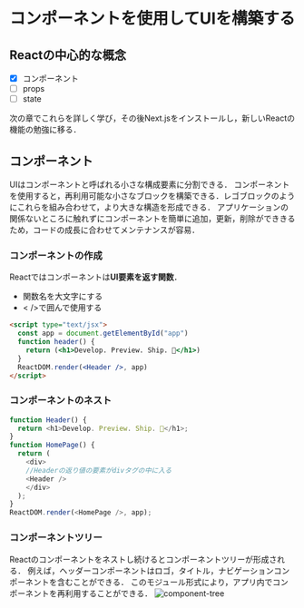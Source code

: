 # コンポーネントを使用してUIを構築する
## Reactの中心的な概念
- [x] コンポーネント
- [ ] props
- [ ] state

次の章でこれらを詳しく学び，その後Next.jsをインストールし，新しいReactの機能の勉強に移る．

## コンポーネント
UIはコンポーネントと呼ばれる小さな構成要素に分割できる．
コンポーネントを使用すると，再利用可能な小さなブロックを構築できる．レゴブロックのようにこれらを組み合わせて，より大きな構造を形成できる．
アプリケーションの関係ないところに触れずにコンポーネントを簡単に追加，更新，削除ができきるため，コードの成長に合わせてメンテナンスが容易．

### コンポーネントの作成
Reactではコンポーネントは**UI要素を返す関数**．
- 関数名を大文字にする
- < />で囲んで使用する

```html
<script type="text/jsx">
  const app = document.getElementById("app")
  function header() {
    return (<h1>Develop. Preview. Ship. 🚀</h1>)
  }
  ReactDOM.render(<Header />, app)
</script>
```

### コンポーネントのネスト

```Javascript
function Header() {
  return <h1>Develop. Preview. Ship. 🚀</h1>;
}
function HomePage() {
  return (
    <div>
    //Headerの返り値の要素がdivタグの中に入る
    <Header />
    </div>
  );
}
ReactDOM.render(<HomePage />, app);
```
### コンポーネントツリー
Reactのコンポーネントをネストし続けるとコンポーネントツリーが形成される．
例えば，ヘッダーコンポーネントはロゴ，タイトル，ナビゲーションコンポーネントを含むことができる．
このモジュール形式により，アプリ内でコンポーネントを再利用することができる．
![component-tree](https://nextjs.org/_next/image?url=%2Flearn%2Fdark%2Flearn-component-tree.png&w=1920&q=75&dpl=dpl_B5e9zup6wfnXzBVECwDyccHrr5NV)




